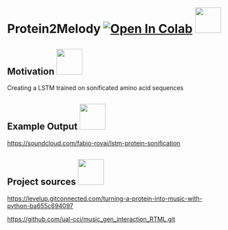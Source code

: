 # Protein2Melody [![Open In Colab](https://colab.research.google.com/assets/colab-badge.svg)](https://colab.research.google.com/drive/1JwABUN3e1vFwxBeaW_6oF1Jiwjw7smsj?usp=sharing)  <img src="https://media.giphy.com/media/wLsePI5c7koHGj699C/giphy.gif" width="60" height="60"/>





## Motivation <img src="https://media.giphy.com/media/wLsePI5c7koHGj699C/giphy.gif" width="60" height="60"/>



Creating a LSTM trained on sonificated amino acid sequences



## Example Output <img src="https://media.giphy.com/media/wLsePI5c7koHGj699C/giphy.gif" width="60" height="60"/>


https://soundcloud.com/fabio-rovai/lstm-protein-sonification


## Project sources <img src="https://media.giphy.com/media/wLsePI5c7koHGj699C/giphy.gif" width="60" height="60"/>



https://levelup.gitconnected.com/turning-a-protein-into-music-with-python-ba655c694097

https://github.com/ual-cci/music_gen_interaction_RTML.git 

